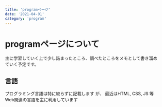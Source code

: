 ```yaml
---
title: 'programページ'
date: '2021-04-01'
category: 'program'
---
```


# programページについて　

主に学習していく上で少し詰まったところ、調べたところをメモとして書き溜めていく予定です。

## 言語

プログラミング言語は特に絞らずに記載します が、
最近はHTML, CSS, JS 等Web関連の言語を主に利用しています